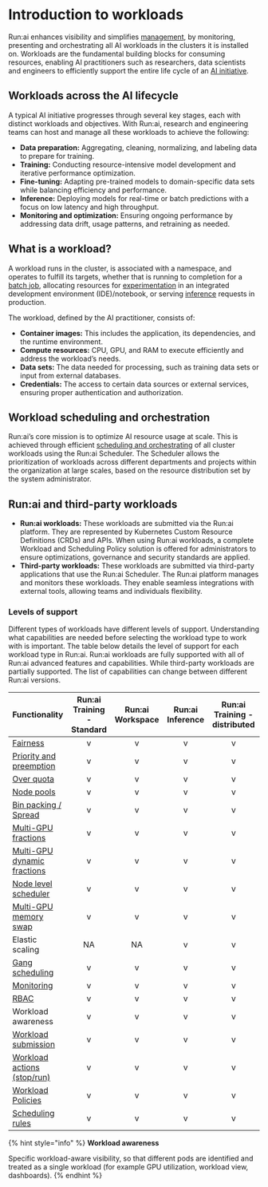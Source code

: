 # Introduction to workloads

Run:ai enhances visibility and simplifies [management](https://github.com/run-ai/docs/blob/New_TOC/saas/docs/overviews/managing-workloads.md), by monitoring, presenting and orchestrating all AI workloads in the clusters it is installed on. Workloads are the fundamental building blocks for consuming resources, enabling AI practitioners such as researchers, data scientists and engineers to efficiently support the entire life cycle of an [AI initiative](https://github.com/run-ai/docs/blob/New_TOC/saas/platform-admin/aiinitiatives/overview.md).

## Workloads across the AI lifecycle

A typical AI initiative progresses through several key stages, each with distinct workloads and objectives. With Run:ai, research and engineering teams can host and manage all these workloads to achieve the following:

* **Data preparation:** Aggregating, cleaning, normalizing, and labeling data to prepare for training.
* **Training:** Conducting resource-intensive model development and iterative performance optimization.
* **Fine-tuning:** Adapting pre-trained models to domain-specific data sets while balancing efficiency and performance.
* **Inference:** Deploying models for real-time or batch predictions with a focus on low latency and high throughput.
* **Monitoring and optimization:** Ensuring ongoing performance by addressing data drift, usage patterns, and retraining as needed.

## What is a workload?

A workload runs in the cluster, is associated with a namespace, and operates to fulfill its targets, whether that is running to completion for a [batch job](workload-types.md#training-scaling-resources-for-model-development), allocating resources for [experimentation](workload-types.md#workspaces-the-experimentation-phase) in an integrated development environment (IDE)/notebook, or serving [inference](workload-types.md#inference-deploying-and-serving-models) requests in production.

The workload, defined by the AI practitioner, consists of:

* **Container images:** This includes the application, its dependencies, and the runtime environment.
* **Compute resources:** CPU, GPU, and RAM to execute efficiently and address the workload’s needs.
* **Data sets:** The data needed for processing, such as training data sets or input from external databases.
* **Credentials:** The access to certain data sources or external services, ensuring proper authentication and authorization.

## Workload scheduling and orchestration

Run:ai’s core mission is to optimize AI resource usage at scale. This is achieved through efficient [scheduling and orchestrating](https://github.com/run-ai/docs/blob/New_TOC/saas/Researcher/scheduling/the-runai-scheduler.md) of all cluster workloads using the Run:ai Scheduler. The Scheduler allows the prioritization of workloads across different departments and projects within the organization at large scales, based on the resource distribution set by the system administrator.

## Run:ai and third-party workloads

* **Run:ai workloads:** These workloads are submitted via the Run:ai platform. They are represented by Kubernetes Custom Resource Definitions (CRDs) and APIs. When using Run:ai workloads, a complete Workload and Scheduling Policy solution is offered for administrators to ensure optimizations, governance and security standards are applied.
* **Third-party workloads:** These workloads are submitted via third-party applications that use the Run:ai Scheduler. The Run:ai platform manages and monitors these workloads. They enable seamless integrations with external tools, allowing teams and individuals flexibility.

### Levels of support

Different types of workloads have different levels of support. Understanding what capabilities are needed before selecting the workload type to work with is important. The table below details the level of support for each workload type in Run:ai. Run:ai workloads are fully supported with all of Run:ai advanced features and capabilities. While third-party workloads are partially supported. The list of capabilities can change between different Run:ai versions.

| Functionality                                                                                                                                                | Run:ai Training - Standard | Run:ai Workspace | Run:ai Inference | Run:ai Training - distributed | Third-party workloads |
| ------------------------------------------------------------------------------------------------------------------------------------------------------------ | :------------------------: | :--------------: | :--------------: | :---------------------------: | --------------------- |
| [Fairness](../scheduling-and-resource-optimization/scheduling/runai-scheduler-concepts-and-principles.md#fairness-fair-resource-distribution)                |              v             |         v        |         v        |               v               | v                     |
| [Priority and preemption](../scheduling-and-resource-optimization/scheduling/runai-scheduler-concepts-and-principles.md#priority-and-preemption)             |              v             |         v        |         v        |               v               | v                     |
| [Over quota](../scheduling-and-resource-optimization/scheduling/runai-scheduler-concepts-and-principles.md#over-quota)                                       |              v             |         v        |         v        |               v               | v                     |
| [Node pools](../manage-ai-initiatives/managing-your-resources/node-pools.md)                                                                                 |              v             |         v        |         v        |               v               | v                     |
| [Bin packing / Spread](../scheduling-and-resource-optimization/scheduling/runai-scheduler-concepts-and-principles.md#placement-strategy-bin-pack-and-spread) |              v             |         v        |         v        |               v               | v                     |
| [Multi-GPU fractions](../scheduling-and-resource-optimization/resource-optimization/gpu-fractions.md)                                                        |              v             |         v        |         v        |               v               | v                     |
| [Multi-GPU dynamic fractions](../scheduling-and-resource-optimization/resource-optimization/dynamic-gpu-fractions.md)                                        |              v             |         v        |         v        |               v               | v                     |
| [Node level scheduler](../scheduling-and-resource-optimization/resource-optimization/node-level-scheduler.md)                                                |              v             |         v        |         v        |               v               | v                     |
| [Multi-GPU memory swap](../scheduling-and-resource-optimization/resource-optimization/gpu-memory-swap.md)                                                    |              v             |         v        |         v        |               v               | v                     |
| Elastic scaling                                                                                                                                              |             NA             |        NA        |         v        |               v               | v                     |
| [Gang scheduling](../scheduling-and-resource-optimization/scheduling/runai-scheduler-concepts-and-principles.md#gang-scheduling)                             |              v             |         v        |         v        |               v               | v                     |
| [Monitoring](../infrastructure-procedures/runai-system-monitoring.md)                                                                                        |              v             |         v        |         v        |               v               | v                     |
| [RBAC](../authentication-and-authorization/authentication-and-authorization.md#role-based-access-control-rbac-in-run-ai)                                     |              v             |         v        |         v        |               v               |                       |
| Workload awareness                                                                                                                                           |              v             |         v        |         v        |               v               |                       |
| [Workload submission](workloads.md)                                                                                                                          |              v             |         v        |         v        |               v               |                       |
| [Workload actions (stop/run)](workloads.md)                                                                                                                  |              v             |         v        |         v        |               v               |                       |
| [Workload Policies](../policies/workload-policies.md)                                                                                                        |              v             |         v        |         v        |               v               |                       |
| [Scheduling rules](../policies/scheduling-rules.md)                                                                                                          |              v             |         v        |         v        |               v               |                       |

{% hint style="info" %}
**Workload awareness**

Specific workload-aware visibility, so that different pods are identified and treated as a single workload (for example GPU utilization, workload view, dashboards).
{% endhint %}
